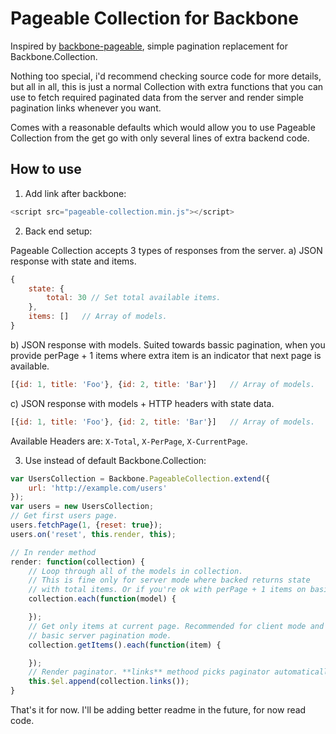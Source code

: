 # Pageable Collection for Backbone

Inspired by [backbone-pageable](https://github.com/wyuenho/backbone-pageable), simple pagination replacement for Backbone.Collection.

Nothing too special, i'd recommend checking source code for more details, but all in all, this is just a
normal Collection with extra functions that you can use to fetch required paginated data from the server and
render simple pagination links whenever you want.

Comes with a reasonable defaults which would allow you to use Pageable Collection from the get go with
only several lines of extra backend code.

## How to use

1. Add link after backbone:

````javascript
<script src="pageable-collection.min.js"></script>
````

2. Back end setup:

Pageable Collection accepts 3 types of responses from the server.
a) JSON response with state and items.

````js
{
	state: {
		total: 30 // Set total available items.
	},
	items: []   // Array of models.
}
````

b) JSON response with models. Suited towards bassic pagination, when you provide
perPage + 1 items where extra item is an indicator that next page is available.

````js
[{id: 1, title: 'Foo'}, {id: 2, title: 'Bar'}]   // Array of models.
````

c) JSON response with models + HTTP headers with state data.

````js
[{id: 1, title: 'Foo'}, {id: 2, title: 'Bar'}]   // Array of models.
````
Available Headers are: `X-Total`, `X-PerPage`, `X-CurrentPage`.

3. Use instead of default Backbone.Collection:

````javascript
var UsersCollection = Backbone.PageableCollection.extend({
	url: 'http://example.com/users'
});
var users = new UsersCollection;
// Get first users page.
users.fetchPage(1, {reset: true});
users.on('reset', this.render, this);

// In render method
render: function(collection) {
	// Loop through all of the models in collection.
	// This is fine only for server mode where backed returns state
	// with total items. Or if you're ok with perPage + 1 items on basic pagination mode.
	collection.each(function(model) {

	});
	// Get only items at current page. Recommended for client mode and
	// basic server pagination mode.
	collection.getItems().each(function(item) {

	});
	// Render paginator. **links** methood picks paginator automatically based on state.
	this.$el.append(collection.links());
}
````

That's it for now. I'll be adding better readme in the future, for now read code.
